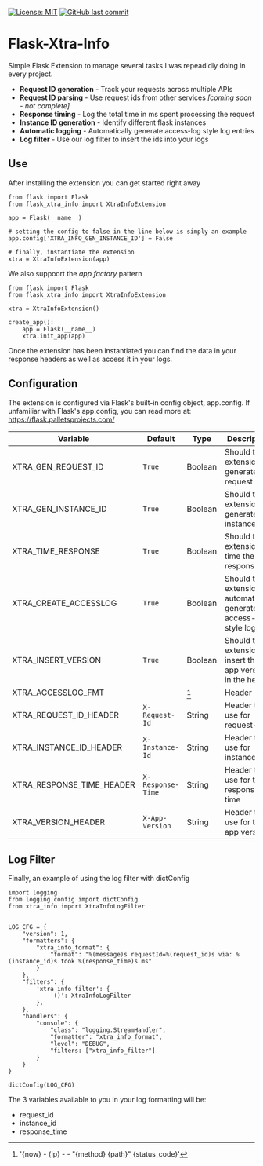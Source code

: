 [![License: MIT](https://img.shields.io/badge/License-MIT-brightgreen.svg)](https://opensource.org/licenses/MIT)  [![GitHub last commit](https://img.shields.io/github/last-commit/jthop/flask-xtra-info?style=flat)](https://img.shields.io/github/last-commit/jthop/flask-xtra-info)

<!-- [![License: WTFPL](https://img.shields.io/badge/License-WTFPL-brightgreen.svg)](http://www.wtfpl.net/about/)  -->


# Flask-Xtra-Info #


Simple Flask Extension to manage several tasks I was repeadidly doing in every project.


- **Request ID generation** - Track your requests across multiple APIs
- **Request ID parsing** - Use request ids from other services *[coming soon - not complete]*
- **Response timing** - Log the total time in ms spent processing the request
- **Instance ID generation** - Identify different flask instances
- **Automatic logging** - Automatically generate access-log style log entries
- **Log filter** - Use our log filter to insert the ids into your logs


## Use ##


After installing the extension you can get started right away

    from flask import Flask
    from flask_xtra_info import XtraInfoExtension
    
    app = Flask(__name__)
    
    # setting the config to false in the line below is simply an example
    app.config['XTRA_INFO_GEN_INSTANCE_ID'] = False
    
    # finally, instantiate the extension
    xtra = XtraInfoExtension(app)
    

We also suppoort the *app factory* pattern

    from flask import Flask
    from flask_xtra_info import XtraInfoExtension
    
    xtra = XtraInfoExtension()

    create_app():
        app = Flask(__name__)
        xtra.init_app(app)

Once the extension has been instantiated you can find the data in your response headers as well as access it in your logs.

## Configuration ##


The extension is configured via Flask's built-in config object, app.config.  If unfamiliar with Flask's app.config, you can read more at: 
<https://flask.palletsprojects.com/>

| Variable | Default | Type | Description |
| --- | --- | --- | --- |
| XTRA_GEN_REQUEST_ID | `True` | Boolean | Should the extension generate request ids |
| XTRA_GEN_INSTANCE_ID | `True` | Boolean | Should the extension generate an instance id |
| XTRA_TIME_RESPONSE | `True` | Boolean | Should the extension time the response |
| XTRA_CREATE_ACCESSLOG | `True` | Boolean | Should the extension automatically generate access-log style logs |
| XTRA_INSERT_VERSION | `True` | Boolean | Should the extension insert the app version in the header |
| XTRA_ACCESSLOG_FMT |  | [^1] | Header | In addition you can include request_id, instance_id and response_time. |
| XTRA_REQUEST_ID_HEADER | `X-Request-Id` | String | Header to use for request-id |
| XTRA_INSTANCE_ID_HEADER | `X-Instance-Id` | String | Header to use for instance-id |
| XTRA_RESPONSE_TIME_HEADER | `X-Response-Time` | String | Header to use for the response time |
| XTRA_VERSION_HEADER | `X-App-Version` | String | Header to use for the app version |


## Log Filter ##

Finally, an example of using the log filter with dictConfig
    
    import logging
    from logging.config import dictConfig
    from xtra_info import XtraInfoLogFilter
    
    
    LOG_CFG = {
        "version": 1,
        "formatters": {
            "xtra_info_format": {
                "format": "%(message)s requestId=%(request_id)s via: %(instance_id)s took %(response_time)s ms"
            }
        },
        "filters": {
            'xtra_info_filter': {
                '()': XtraInfoLogFilter
            },
        },
        "handlers": {
            "console": {
                "class": "logging.StreamHandler",
                "formatter": "xtra_info_format",
                "level": "DEBUG",
                "filters: ["xtra_info_filter"]
            }
        }
    }
    
    dictConfig(LOG_CFG)
    
The 3 variables available to you in your log formatting will be:
- request_id
- instance_id
- response_time


[^1]: '{now} - {ip} - - "{method} {path}" {status_code}'
